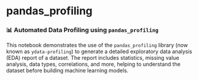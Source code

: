 # pandas_profiling

### 📊 Automated Data Profiling using `pandas_profiling`

This notebook demonstrates the use of the `pandas_profiling` library (now known as `ydata-profiling`) to generate a detailed exploratory data analysis (EDA) report of a dataset. The report includes statistics, missing value analysis, data types, correlations, and more, helping to understand the dataset before building machine learning models.
